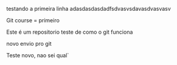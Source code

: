 testando a primeira linha
adasdasdasdadfsdvasvsdavasdvasvasv


Git course = primeiro

Este é um repositorio teste de como o git funciona 




novo envio pro git


Teste novo, nao sei qual`
